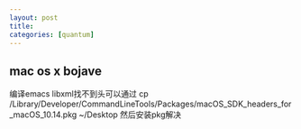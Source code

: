 ```yaml
---
layout: post
title: 
categories: [quantum]
---
```


## mac os x bojave
编译emacs libxml找不到头可以通过
cp /Library/Developer/CommandLineTools/Packages/macOS_SDK_headers_for_macOS_10.14.pkg ~/Desktop
然后安装pkg解决
